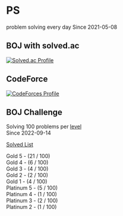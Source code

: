# PS

problem solving every day Since 2021-05-08

## BOJ with solved.ac

[![Solved.ac Profile](http://mazassumnida.wtf/api/v2/generate_badge?boj=kadrick)](https://solved.ac/kadrick)

## CodeForce

[![CodeForces Profile](https://cf.leed.at?id=Kadrick)](https://codeforces.com/profile/Kadrick)

## BOJ Challenge

Solving 100 problems per [level](https://solved.ac/problems/level)  
Since 2022-09-14

[Solved List](./BOJ/doc/solvedProblem.md)

Gold 5 - (21 / 100)  
Gold 4 - (6 / 100)  
Gold 3 - (4 / 100)  
Gold 2 - (2 / 100)  
Gold 1 - (4 / 100)  
Platinum 5 - (5 / 100)  
Platinum 4 - (1 / 100)  
Platinum 3 - (2 / 100)  
Platinum 2 - (1 / 100)  
